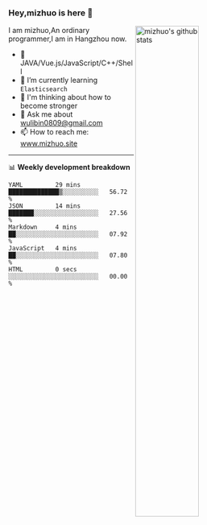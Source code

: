 ### Hey,mizhuo is here 👋

<img align="right" alt="mizhuo's github stats" width="50%" src="https://github-readme-stats.vercel.app/api?username=mizhuo&theme=tokyonight&show_icons=true">

I am mizhuo,An ordinary programmer,I am in Hangzhou now.

- 🔭 JAVA/Vue.js/JavaScript/C++/Shell
- 🌱 I’m currently learning `Elasticsearch`
- 🤔 I'm thinking about how to become stronger
- 💬 Ask me about wulibin0809@gmail.com
- 📫 How to reach me: www.mizhuo.site

---
📊 **Weekly development breakdown**

<!--START_SECTION:waka-->

```text
YAML         29 mins         ██████████████▒░░░░░░░░░░   56.72 %
JSON         14 mins         ███████░░░░░░░░░░░░░░░░░░   27.56 %
Markdown     4 mins          ██░░░░░░░░░░░░░░░░░░░░░░░   07.92 %
JavaScript   4 mins          ██░░░░░░░░░░░░░░░░░░░░░░░   07.80 %
HTML         0 secs          ░░░░░░░░░░░░░░░░░░░░░░░░░   00.00 %
```

<!--END_SECTION:waka-->
